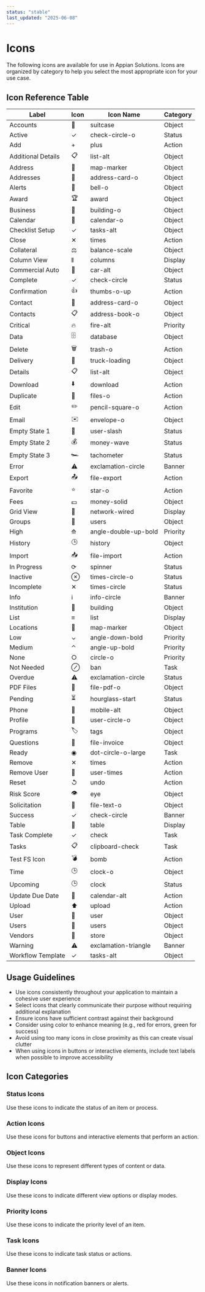 ```yaml
---
status: "stable"
last_updated: "2025-06-08"
---
```


# Icons

The following icons are available for use in Appian Solutions. Icons are organized by category to help you select the most appropriate icon for your use case.

## Icon Reference Table

| Label | Icon | Icon Name | Category |
|-------|------|-----------|----------|
| Accounts | 💼 | suitcase | Object |
| Active | ✓ | check-circle-o | Status |
| Add | + | plus | Action |
| Additional Details | 📋 | list-alt | Object |
| Address | 📍 | map-marker | Object |
| Addresses | 📇 | address-card-o | Object |
| Alerts | 🔔 | bell-o | Object |
| Award | 🏆 | award | Object |
| Business | 🏢 | building-o | Object |
| Calendar | 📅 | calendar-o | Object |
| Checklist Setup | ✓ | tasks-alt | Object |
| Close | ✕ | times | Action |
| Collateral | ⚖️ | balance-scale | Object |
| Column View | ⫴ | columns | Display |
| Commercial Auto | 🚗 | car-alt | Object |
| Complete | ✓ | check-circle | Status |
| Confirmation | 👍 | thumbs-o-up | Action |
| Contact | 📇 | address-card-o | Object |
| Contacts | 📋 | address-book-o | Object |
| Critical | 🔥 | fire-alt | Priority |
| Data | 🗄️ | database | Object |
| Delete | 🗑️ | trash-o | Action |
| Delivery | 🚚 | truck-loading | Object |
| Details | 📋 | list-alt | Object |
| Download | ⬇️ | download | Action |
| Duplicate | 📑 | files-o | Action |
| Edit | ✏️ | pencil-square-o | Action |
| Email | ✉️ | envelope-o | Object |
| Empty State 1 | 🚫 | user-slash | Status |
| Empty State 2 | 💰 | money-wave | Status |
| Empty State 3 | 🏎️ | tachometer | Status |
| Error | ⚠️ | exclamation-circle | Banner |
| Export | 📤 | file-export | Action |
| Favorite | ⭐ | star-o | Action |
| Fees | 💵 | money-solid | Object |
| Grid View | 🔄 | network-wired | Display |
| Groups | 👥 | users | Object |
| High | ⟰ | angle-double-up-bold | Priority |
| History | 🕒 | history | Object |
| Import | 📥 | file-import | Action |
| In Progress | ⟳ | spinner | Status |
| Inactive | ⊗ | times-circle-o | Status |
| Incomplete | ✕ | times-circle | Status |
| Info | ℹ️ | info-circle | Banner |
| Institution | 🏢 | building | Object |
| List | ≡ | list | Display |
| Locations | 📍 | map-marker | Object |
| Low | ⌄ | angle-down-bold | Priority |
| Medium | ⌃ | angle-up-bold | Priority |
| None | ○ | circle-o | Priority |
| Not Needed | ⊘ | ban | Task |
| Overdue | ⚠️ | exclamation-circle | Status |
| PDF Files | 📄 | file-pdf-o | Object |
| Pending | ⏳ | hourglass-start | Status |
| Phone | 📱 | mobile-alt | Object |
| Profile | 👤 | user-circle-o | Object |
| Programs | 🏷️ | tags | Object |
| Questions | 📝 | file-invoice | Object |
| Ready | ◉ | dot-circle-o-large | Task |
| Remove | ✕ | times | Action |
| Remove User | 🚫 | user-times | Action |
| Reset | ↺ | undo | Action |
| Risk Score | 👁️ | eye | Object |
| Solicitation | 📄 | file-text-o | Object |
| Success | ✓ | check-circle | Banner |
| Table | 🔲 | table | Display |
| Task Complete | ✓ | check | Task |
| Tasks | 📋 | clipboard-check | Task |
| Test FS Icon | 💣 | bomb | Action |
| Time | 🕒 | clock-o | Object |
| Upcoming | 🕒 | clock | Status |
| Update Due Date | 📅 | calendar-alt | Action |
| Upload | ⬆️ | upload | Action |
| User | 👤 | user | Object |
| Users | 👥 | users | Object |
| Vendors | 🏪 | store | Object |
| Warning | ⚠️ | exclamation-triangle | Banner |
| Workflow Template | ✓ | tasks-alt | Object |

## Usage Guidelines

- Use icons consistently throughout your application to maintain a cohesive user experience
- Select icons that clearly communicate their purpose without requiring additional explanation
- Ensure icons have sufficient contrast against their background
- Consider using color to enhance meaning (e.g., red for errors, green for success)
- Avoid using too many icons in close proximity as this can create visual clutter
- When using icons in buttons or interactive elements, include text labels when possible to improve accessibility

## Icon Categories

### Status Icons
Use these icons to indicate the status of an item or process.

### Action Icons
Use these icons for buttons and interactive elements that perform an action.

### Object Icons
Use these icons to represent different types of content or data.

### Display Icons
Use these icons to indicate different view options or display modes.

### Priority Icons
Use these icons to indicate the priority level of an item.

### Task Icons
Use these icons to indicate task status or actions.

### Banner Icons
Use these icons in notification banners or alerts.
